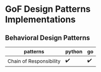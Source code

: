 # GoF Design Patterns Implementations
## Behavioral Design Patterns

| patterns                | python             | go                 |
| ----------------------- | ------------------ | ------------------ |
| Chain of Responsibility | :heavy_check_mark: | :heavy_check_mark: |
